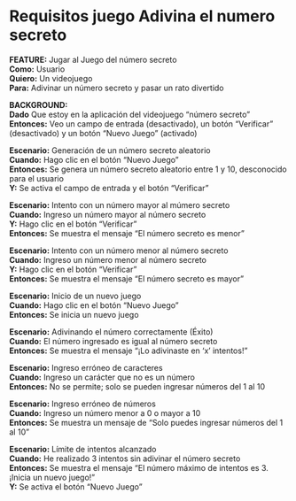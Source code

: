 # Requisitos juego Adivina el numero secreto
**FEATURE:** Jugar al Juego del número secreto\
**Como:** Usuario\
**Quiero:** Un videojuego\
**Para:** Adivinar un número secreto y pasar un rato divertido


**BACKGROUND:**\
**Dado** Que estoy en la aplicación del videojuego “número secreto”\
**Entonces:** Veo un campo de entrada (desactivado), un botón “Verificar” (desactivado) y un botón “Nuevo Juego” (activado)

**Escenario:** Generación de un número secreto aleatorio\
**Cuando:** Hago clic en el botón “Nuevo Juego”\
**Entonces:** Se genera un número secreto aleatorio entre 1 y 10, desconocido para el usuario\
**Y:** Se activa el campo de entrada y el botón “Verificar”

**Escenario:** Intento con un número mayor al múmero secreto\
**Cuando:** Ingreso un número mayor al número secreto\
**Y:** Hago clic en el botón “Verificar”\
**Entonces:** Se muestra el mensaje “El número secreto es menor”

**Escenario:** Intento con un número menor al número secreto\
**Cuando:** Ingreso un número menor al número secreto\
**Y:** Hago clic en el botón “Verificar”\
**Entonces:** Se muestra el mensaje “El número secreto es mayor”

**Escenario:** Inicio de un nuevo juego\
**Cuando:** Hago clic en el botón “Nuevo Juego”\
**Entonces:** Se inicia un nuevo juego

**Escenario:** Adivinando el número correctamente (Éxito)\
**Cuando:** El número ingresado es igual al número secreto\
**Entonces:** Se muestra el mensaje “¡Lo adivinaste en ‘x’ intentos!”

**Escenario:** Ingreso erróneo de caracteres\
**Cuando:** Ingreso un carácter que no es un número\
**Entonces:** No se permite; solo se pueden ingresar números del 1 al 10

**Escenario:** Ingreso erróneo de números\
**Cuando:** Ingreso un número menor a 0 o mayor a 10\
**Entonces:** Se muestra un mensaje de “Solo puedes ingresar números del 1 al 10”

**Escenario:** Límite de intentos alcanzado\
**Cuando:** He realizado 3 intentos sin adivinar el número secreto\
**Entonces:** Se muestra el mensaje “El número máximo de intentos es 3. ¡Inicia un nuevo juego!”\
**Y:** Se activa el botón “Nuevo Juego”